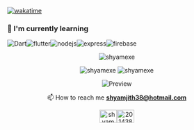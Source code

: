 <!--# &gt; Hey There!, I am <b>Shyamjith</b>-->
<!-- START:readme-typing --> 
<!-- END:readme-typing -->

<!--### 「 I am a flutter developer 」-->
[![wakatime](https://wakatime.com/badge/user/56f62632-8343-489b-b91a-abc22c74c4ab.svg)](https://wakatime.com/@56f62632-8343-489b-b91a-abc22c74c4ab)

### 🌱 I'm currently learning

![Dart](https://img.shields.io/badge/dart-%230175C2.svg?style=for-the-badge&logo=dart&logoColor=white)![flutter](https://img.shields.io/badge/Flutter-02569B?style=for-the-badge&logo=flutter&logoColor=white)![nodejs](https://img.shields.io/badge/Node.js-339933?style=for-the-badge&logo=nodedotjs&logoColor=white)![express](https://img.shields.io/badge/Express.js-000000?style=for-the-badge&logo=express&logoColor=white)![firebase](https://img.shields.io/badge/firebase-ffca28?style=for-the-badge&logo=firebase&logoColor=black)

<div style="text-align: center;">

</div>

<div style="text-align: center;">

![shyamexe](http://github-profile-summary-cards.vercel.app/api/cards/profile-details?username=shyamexe&theme=nord_dark)

![shyamexe](http://github-profile-summary-cards.vercel.app/api/cards/stats?username=shyamexe&theme=nord_dark) ![shyamexe](http://github-profile-summary-cards.vercel.app/api/cards/most-commit-language?username=shyamexe&theme=nord_dark)
</div>

<div style="text-align: center;">

![Preview](https://spotify-github-profile.vercel.app/api/view.svg?uid=31fdq5242sdeissdr57zud67tu4e&cover_image=true&theme=default&show_offline=false&background_color=121212&interchange=false&bar_color=4eabb1&bar_color_cover=false)

 📫 How to reach me **shyamjith38@hotmail.com**

 <a href="https://dev.to/shyamexe" target="blank"><img  src="https://raw.githubusercontent.com/rahuldkjain/github-profile-readme-generator/master/src/images/icons/Social/devto.svg" alt="shyamexe" height="30" width="40" /></a><a href="https://stackoverflow.com/users/20143836" target="blank"><img  src="https://raw.githubusercontent.com/rahuldkjain/github-profile-readme-generator/master/src/images/icons/Social/stack-overflow.svg" alt="20143836" height="30" width="40" /></a>
<a href="https://instagram.com/shyam.exe" target="blank">

</div>



